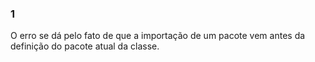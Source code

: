 ### 1
O erro se dá pelo fato de que a importação de um pacote vem antes da definição do pacote atual da classe.
